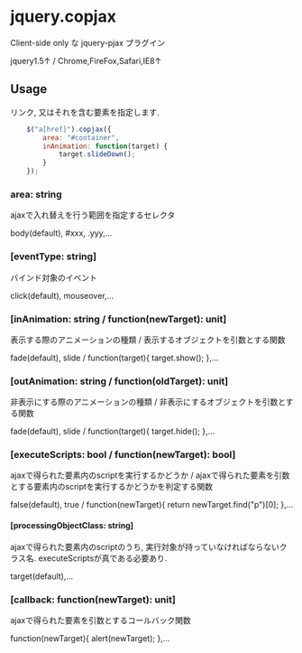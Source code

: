jquery.copjax
=============

Client-side only な jquery-pjax プラグイン

jquery1.5↑ / Chrome,FireFox,Safari,IE8↑


## Usage

リンク, 又はそれを含む要素を指定します.

```javascript
    $("a[href]").copjax({
        area: "#container",
        inAnimation: function(target) {
            target.slideDown();
        }
    });
```

### area: string
ajaxで入れ替えを行う範囲を指定するセレクタ

body(default), #xxx, .yyy,…


### [eventType: string]
バインド対象のイベント

click(default), mouseover,…


### [inAnimation: string / function(newTarget): unit]
表示する際のアニメーションの種類 / 表示するオブジェクトを引数とする関数

fade(default), slide / function(target){ target.show(); },…


### [outAnimation: string / function(oldTarget): unit]
非表示にする際のアニメーションの種類 / 非表示にするオブジェクトを引数とする関数

fade(default), slide / function(target){ target.hide(); },…


### [executeScripts: bool / function(newTarget): bool]
ajaxで得られた要素内のscriptを実行するかどうか / ajaxで得られた要素を引数とする要素内のscriptを実行するかどうかを判定する関数

false(default), true / function(newTarget){ return newTarget.find("p")[0]; },…

#### [processingObjectClass: string]
ajaxで得られた要素内のscriptのうち, 実行対象が持っていなければならないクラス名.
executeScriptsが真である必要あり.

target(default),…


### [callback: function(newTarget): unit]
ajaxで得られた要素を引数とするコールバック関数

function(newTarget){ alert(newTarget); },…
